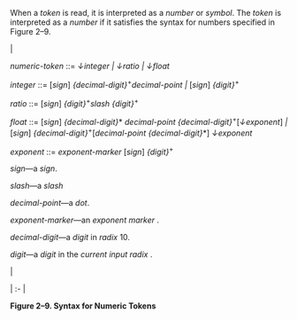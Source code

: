  



When a *token* is read, it is interpreted as a *number* or *symbol*. The *token* is interpreted as a *number* if it satisfies the syntax for numbers specified in Figure 2–9. 



|<p>*numeric-token* ::= *↓integer | ↓ratio | ↓float* </p><p>*integer* ::= [*sign*] *\{decimal-digit\}*<sup>+</sup>*decimal-point |* [*sign*] *\{digit\}*<sup>+</sup> </p><p>*ratio* ::= [*sign*] *\{digit\}*<sup>+</sup>*slash \{digit\}*<sup>+</sup> </p><p>*float* ::= [*sign*] *\{decimal-digit\}*\* *decimal-point \{decimal-digit\}*<sup>+</sup>[*↓exponent*] *|* [*sign*] *\{decimal-digit\}*<sup>+</sup>[*decimal-point \{decimal-digit\}*\*] *↓exponent* </p><p>*exponent* ::= *exponent-marker* [*sign*] *\{digit\}*<sup>+</sup> </p><p>*sign*—a *sign*. </p><p>*slash*—a *slash* </p><p>*decimal-point*—a *dot*. </p><p>*exponent-marker*—an *exponent marker* . </p><p>*decimal-digit*—a *digit* in *radix* 10. </p><p>*digit*—a *digit* in the *current input radix* .</p>|

| :- |





**Figure 2–9. Syntax for Numeric Tokens** 



